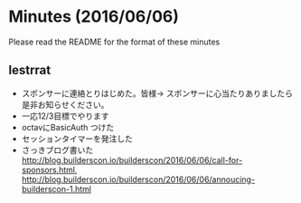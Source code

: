 # Minutes (2016/06/06)

Please read the README for the format of these minutes

## lestrrat

* スポンサーに連絡とりはじめた。皆様→ スポンサーに心当たりありましたら是非お知らせください。
* 一応12/3目標でやります
* octavにBasicAuth つけた
* セッションタイマーを発注した
* さっきブログ書いた http://blog.builderscon.io/builderscon/2016/06/06/call-for-sponsors.html, http://blog.builderscon.io/builderscon/2016/06/06/annoucing-builderscon-1.html
